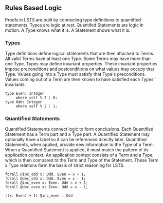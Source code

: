 ## Rules Based Logic

Proofs in LSTS are built by connecting type definitions to quantified statements.
Types are logic at rest.
Quantifed Statements are logic in motion.
A Type knows what it is.
A Statement shows what it is.

### Types

Type definitions define logical statements that are then attached to Terms.
All valid Terms have at least one Type.
Some Terms may have more than one Type.
Types may define invariant properties.
These invariant properties impose preconditions and postconditions on what values may occupy that Type.
Values going into a Type must satisfy that Type's preconditions.
Values coming out of a Term are then known to have satisfied each Types' invariants.

```lsts
type Even: Integer
     where self % 2 | 0;
type Odd: Integer
     where self % 2 | 1;
```

### Quantified Statements

Quantified Statements connect logic to form conclusions.
Each Quantified Statement has a Term part and a Type part.
A Quantified Statement may optionally have a label so it can be referenced directly later.
Quantified Statements, when applied, provide new information to the Type of a Term.
When a Quantified Statement is applied, it must match the pattern of its application context.
An application context consists of a Term and a Type, which is then compared to the Term and Type of the Statement.
These Term x Type relations form the basis of strict reasoning for LSTS.

```lsts
forall @inc_odd x: Odd. Even = x + 1;
forall @dec_odd x: Odd. Even = x - 1;
forall @inc_even x: Even. Odd = x + 1;
forall @dec_even x: Even. Odd = x - 1;

((x: Even) + 1) @inc_even : Odd
```
